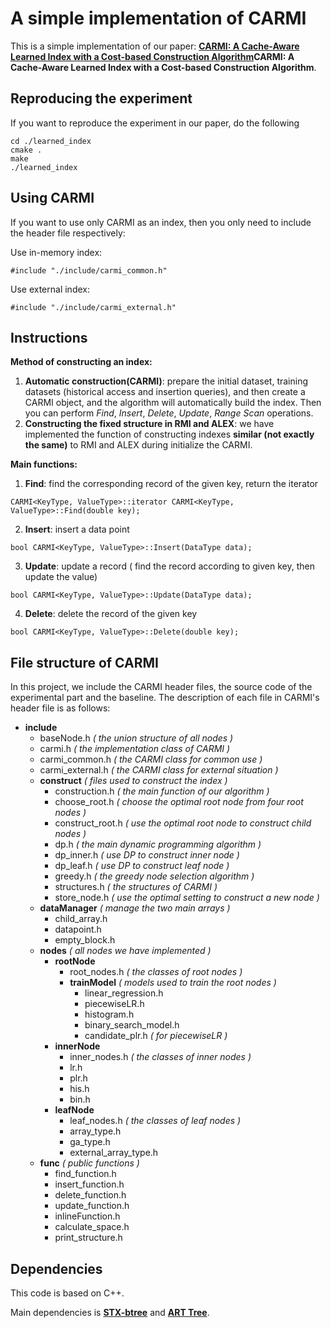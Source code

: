 # A simple implementation of CARMI

This is a simple implementation of our paper: [**CARMI: A Cache-Aware Learned Index with a Cost-based Construction Algorithm**](https://github.com/bingmann/stx-btree)**CARMI: A Cache-Aware Learned Index with a Cost-based Construction Algorithm**.

## Reproducing the experiment

If you want to reproduce the experiment in our paper, do the following

```
cd ./learned_index
cmake .
make
./learned_index
```

## Using CARMI

If you want to use only CARMI as an index, then you only need to include the header file respectively:

Use in-memory index:
```
#include "./include/carmi_common.h"
```

Use external index:
```
#include "./include/carmi_external.h"
```

## Instructions

**Method of constructing an index:**

1. **Automatic construction(CARMI)**: prepare the initial dataset, training datasets (historical access and insertion queries), and then create a CARMI object, and the algorithm will automatically build the index. Then you can perform *Find*, *Insert*, *Delete*, *Update*, *Range Scan* operations.
2. **Constructing the fixed structure in RMI and ALEX**: we have implemented the function of constructing indexes **similar (not exactly the same)** to RMI and ALEX during initialize the CARMI.

**Main functions:**

1. **Find**: find the corresponding record of the given key, return the iterator

```[C++]
CARMI<KeyType, ValueType>::iterator CARMI<KeyType, ValueType>::Find(double key);
```

2. **Insert**: insert a data point

```[C++]
bool CARMI<KeyType, ValueType>::Insert(DataType data);
```

3. **Update**: update a record ( find the record according to given key, then update the value)

```[C++]
bool CARMI<KeyType, ValueType>::Update(DataType data);
```

4. **Delete**: delete the record of the given key

```[C++]
bool CARMI<KeyType, ValueType>::Delete(double key);
```

## File structure of CARMI

In this project, we include the CARMI header files, the source code of the experimental part and the baseline. The description of each file in CARMI's header file is as follows:

- **include**
  - baseNode.h  *( the union structure of all nodes )*
  - carmi.h  *( the implementation class of CARMI )*
  - carmi_common.h  *( the CARMI class for common use )*
  - carmi_external.h  *( the CARMI class for external situation )*
  - **construct**  *( files used to construct the index )*
    - construction.h *( the main function of our algorithm )*
    - choose_root.h *( choose the optimal root node from four root nodes )*
    - construct_root.h *( use the optimal root node to construct child nodes )*
    - dp.h *( the main dynamic programming algorithm )*
    - dp_inner.h *( use DP to construct inner node )*
    - dp_leaf.h *( use DP to construct leaf node )*
    - greedy.h *( the greedy node selection algorithm )*
    - structures.h *( the structures of CARMI )*
    - store_node.h *( use the optimal setting to construct a new node )*
  - **dataManager**  *( manage the two main arrays )*
    - child_array.h
    - datapoint.h
    - empty_block.h
  - **nodes**   *( all nodes we have implemented )*
    - **rootNode**
      - root_nodes.h  *( the classes of root nodes )*
      - **trainModel** *( models used to train the root nodes )*
        - linear_regression.h
        - piecewiseLR.h
        - histogram.h
        - binary_search_model.h
        - candidate_plr.h *( for piecewiseLR )*
    - **innerNode**
      - inner_nodes.h  *( the classes of inner nodes )*
      - lr.h
      - plr.h
      - his.h
      - bin.h
    - **leafNode**
      - leaf_nodes.h  *( the classes of leaf nodes )*
      - array_type.h
      - ga_type.h
      - external_array_type.h
  - **func**  *( public functions )*
    - find_function.h
    - insert_function.h
    - delete_function.h
    - update_function.h
    - inlineFunction.h
    - calculate_space.h
    - print_structure.h

## Dependencies

This code is based on C++.

Main dependencies is [**STX-btree**](https://github.com/bingmann/stx-btree) and [**ART Tree**](https://github.com/armon/libart).
